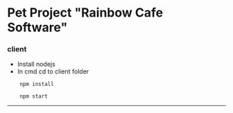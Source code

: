 # Pet Project "Rainbow Cafe Software"


### client
- Install nodejs
- In cmd cd to client folder
``` 
    npm install 
```
``` 
    npm start 
```
____
